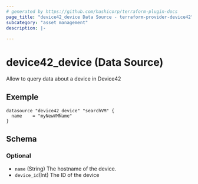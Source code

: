 ```yaml
---
# generated by https://github.com/hashicorp/terraform-plugin-docs
page_title: "device42_device Data Source - terraform-provider-device42"
subcategory: "asset management"
description: |-
  
---
```


# device42_device (Data Source)

Allow to query data about a device in Device42

## Exemple 

```hcl
datasource "device42_device" "searchVM" {
  name    = "myNewVMName"
}
```


<!-- schema generated by tfplugindocs -->
## Schema

### Optional

- `name` (String) The hostname of the device.
- `device_id`(Int) The ID of the device
